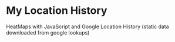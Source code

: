 # My Location History

HeatMaps with JavaScript and Google Location History (static data downloaded from google lookups)
